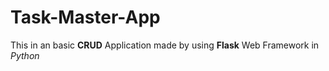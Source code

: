 # Task-Master-App
This in an basic **CRUD** Application made by using **Flask** Web Framework in *Python*
